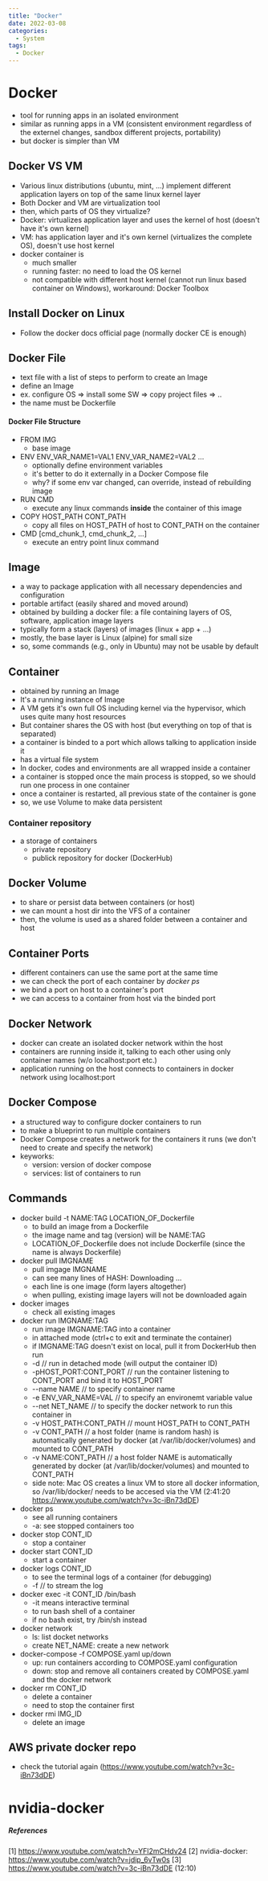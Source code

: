 ```yaml
---
title: "Docker"
date: 2022-03-08
categories:
  - System
tags:
  - Docker
---
```



# Docker
- tool for running apps in an isolated environment
- similar as running apps in a VM (consistent environment regardless of the externel changes, sandbox different projects, portability)
- but docker is simpler than VM

## Docker VS VM
- Various linux distributions (ubuntu, mint, ...) implement different application layers on top of the same linux kernel layer
- Both Docker and VM are virtualization tool
- then, which parts of OS they virtualize?
- Docker: virtualizes application layer and uses the kernel of host (doesn't have it's own kernel)
- VM: has application layer and it's own kernel (virtualizes the complete OS), doesn't use host kernel
- docker container is 
  * much smaller
  * running faster: no need to load the OS kernel 
  * not compatible with different host kernel (cannot run linux based container on Windows), workaround: Docker Toolbox

## Install Docker on Linux
- Follow the docker docs official page (normally docker CE is enough)


## Docker File
- text file with a list of steps to perform to create an Image
- define an Image
- ex. configure OS => install some SW => copy project files => ..
- the name must be Dockerfile
#### Docker File Structure
- FROM IMG
  * base image
- ENV ENV_VAR_NAME1=VAL1 ENV_VAR_NAME2=VAL2 ... 
  * optionally define environment variables 
  * it's better to do it externally in a Docker Compose file 
  * why? if some env var changed, can override, instead of rebuilding image
- RUN CMD
  * execute any linux commands **inside** the container of this image
- COPY HOST_PATH CONT_PATH
  * copy all files on HOST_PATH of host to CONT_PATH on the container
- CMD \[cmd_chunk_1, cmd_chunk_2, ...\]
  * execute an entry point linux command



## Image
- a way to package application with all necessary dependencies and configuration
- portable artifact (easily shared and moved around)
- obtained by building a docker file: a file containing layers of OS, software, application image layers
- typically form a stack (layers) of images (linux + app + ...)
- mostly, the base layer is Linux (alpine) for small size
- so, some commands (e.g., only in Ubuntu) may not be usable by default
 

## Container
- obtained by running an Image
- It's a running instance of Image
- A VM gets it's own full OS including kernel via the hypervisor, which uses quite many host resources 
- But container shares the OS with host (but everything on top of that is separated)
- a container is binded to a port which allows talking to application inside it
- has a virtual file system
- In docker, codes and environments are all wrapped inside a container 
- a container is stopped once the main process is stopped, so we should run one process in one container
- once a container is restarted, all previous state of the container is gone
- so, we use Volume to make data persistent

### Container repository
- a storage of containers
  * private repository
  * publick repository for docker (DockerHub)

## Docker Volume
- to share or persist data between containers (or host)
- we can mount a host dir into the VFS of a container
- then, the volume is used as a shared folder between a container and host

## Container Ports
- different containers can use the same port at the same time
- we can check the port of each container by *docker ps*
- we bind a port on host to a container's port
- we can access to a container from host via the binded port

## Docker Network
- docker can create an isolated docker network within the host
- containers are running inside it, talking to each other using only container names (w/o localhost:port etc.)
- application running on the host connects to containers in docker network using localhost:port

## Docker Compose
- a structured way to configure docker containers to run
- to make a blueprint to run multiple containers 
- Docker Compose creates a network for the containers it runs (we don't need to create and specify the network)
- keyworks:
  * version: version of docker compose
  * services: list of containers to run

## Commands
- docker build -t NAME:TAG LOCATION_OF_Dockerfile
  * to build an image from a Dockerfile
  * the image name and tag (version) will be NAME:TAG 
  * LOCATION_OF_Dockerfile does not include Dockerfile (since the name is always Dockerfile)
- docker pull IMGNAME
  * pull imgage IMGNAME
  * can see many lines of HASH: Downloading ... 
  * each line is one image (form layers altogether)
  * when pulling, existing image layers will not be downloaded again
- docker images
  * check all existing images
- docker run IMGNAME:TAG
  * run image IMGNAME:TAG into a container
  * in attached mode (ctrl+c to exit and terminate the container) 
  * if IMGNAME:TAG doesn't exist on local, pull it from DockerHub then run
  * -d // run in detached mode (will output the container ID)
  * -pHOST_PORT:CONT_PORT // run the container listening to CONT_PORT and bind it to HOST_PORT 
  * --name NAME // to specify container name
  * -e ENV_VAR_NAME=VAL // to specify an environemt variable value
  * --net NET_NAME // to specify the docker network to run this container in
  * -v HOST_PATH:CONT_PATH // mount HOST_PATH to CONT_PATH
  * -v CONT_PATH // a host folder (name is random hash) is automatically generated by docker (at /var/lib/docker/volumes) and mounted to CONT_PATH
  * -v NAME:CONT_PATH // a host folder NAME is automatically generated by docker (at /var/lib/docker/volumes) and mounted to CONT_PATH
  * side note: Mac OS creates a linux VM to store all docker information, so /var/lib/docker/ needs to be accesed via the VM (2:41:20 https://www.youtube.com/watch?v=3c-iBn73dDE)
- docker ps
  * see all running containers
  * -a: see stopped containers too
- docker stop CONT_ID
  * stop a container
- docker start CONT_ID
  * start a container
- docker logs CONT_ID
  * to see the terminal logs of a container (for debugging)
  * -f // to stream the log
- docker exec -it CONT_ID /bin/bash
  * -it means interactive terminal
  * to run bash shell of a container
  * if no bash exist, try /bin/sh instead
- docker network 
  * ls: list docket networks
  * create NET_NAME: create a new network 
- docker-compose -f COMPOSE.yaml up/down
  * up: run containers according to COMPOSE.yaml configuration
  * down: stop and remove all containers created by COMPOSE.yaml and the docker network
- docker rm CONT_ID
  * delete a container
  * need to stop the container first
- docker rmi IMG_ID
  * delete an image


## AWS private docker repo
- check the tutorial again (https://www.youtube.com/watch?v=3c-iBn73dDE)


# nvidia-docker


##### References
[1] https://www.youtube.com/watch?v=YFl2mCHdv24
[2] nvidia-docker: https://www.youtube.com/watch?v=jdip_6vTw0s
[3] https://www.youtube.com/watch?v=3c-iBn73dDE (12:10)

